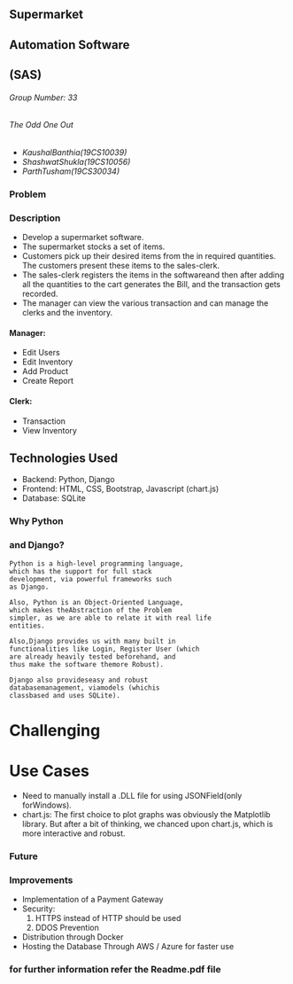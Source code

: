 ## Supermarket

## Automation Software

## (SAS)

###### Group Number: 33

###### The Odd One Out

- _KaushalBanthia(19CS10039)_
- _ShashwatShukla(19CS10056)_
- _ParthTusham(19CS30034)_


### Problem

### Description

- Develop a supermarket software.
- The supermarket stocks a set of items.
- Customers pick up their desired items from the in
    required quantities. The customers present these
    items to the sales-clerk.
- The sales-clerk registers the items in the
    softwareand then after adding all the quantities
    to the cart generates the Bill, and the transaction
    gets recorded.
- The manager can view the various transaction
    and can manage the clerks and the inventory.

#### Manager:

- Edit Users
- Edit Inventory
- Add Product
- Create Report

#### Clerk:

- Transaction
- View Inventory


## Technologies Used

- Backend: Python, Django
- Frontend: HTML, CSS, Bootstrap, Javascript
    (chart.js)
- Database: SQLite


### Why Python

### and Django?

```
Python is a high-level programming language,
which has the support for full stack
development, via powerful frameworks such
as Django.
```
```
Also, Python is an Object-Oriented Language,
which makes theAbstraction of the Problem
simpler, as we are able to relate it with real life
entities.
```
```
Also,Django provides us with many built in
functionalities like Login, Register User (which
are already heavily tested beforehand, and
thus make the software themore Robust).
```
```
Django also provideseasy and robust
databasemanagement, viamodels (whichis
classbased and uses SQLite).
```

# Challenging

# Use Cases

- Need to manually install a .DLL file
    for using JSONField(only
    forWindows).
- chart.js: The first choice to plot
    graphs was obviously the Matplotlib
    library. But after a bit of thinking,
    we chanced upon chart.js, which is
    more interactive and robust.


### Future

### Improvements

- Implementation of a Payment
    Gateway
- Security:
    1. HTTPS instead of HTTP should be used
    2. DDOS Prevention
- Distribution through Docker
- Hosting the Database Through
    AWS / Azure for faster use



### for further information refer the Readme.pdf file






